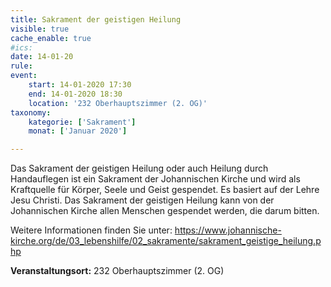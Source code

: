 ```yaml
---
title: Sakrament der geistigen Heilung
visible: true
cache_enable: true
#ics: 
date: 14-01-20
rule: 
event:
	start: 14-01-2020 17:30
	end: 14-01-2020 18:30
	location: '232 Oberhauptszimmer (2. OG)'
taxonomy:
	kategorie: ['Sakrament']
	monat: ['Januar 2020']

---
```

Das Sakrament der geistigen Heilung oder auch Heilung durch Handauflegen ist ein Sakrament der Johannischen Kirche und wird als Kraftquelle für Körper, Seele und Geist gespendet. Es basiert auf der Lehre Jesu Christi. Das Sakrament der geistigen Heilung kann von der Johannischen Kirche allen Menschen gespendet werden, die darum bitten.

Weitere Informationen finden Sie unter:
https://www.johannische-kirche.org/de/03_lebenshilfe/02_sakramente/sakrament_geistige_heilung.php



**Veranstaltungsort:** 232 Oberhauptszimmer (2. OG)

